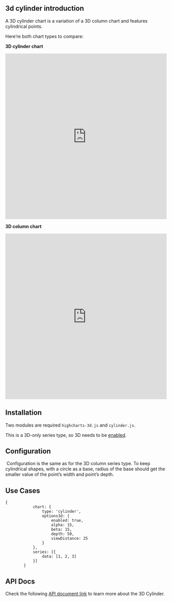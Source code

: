 3d cylinder introduction
------------

A 3D cylinder chart is a variation of a 3D column chart and features cylindrical points.

Here’re both chart types to compare:

**3D cylinder chart**

<iframe style="width: 100%; height: 515px; border: none;" src=https://www.highcharts.com/samples/embed/highcharts/demo/cylinder allow="fullscreen"></iframe>

**3D column chart**

<iframe style="width: 100%; height: 515px; border: none;" src=https://www.highcharts.com/samples/embed/highcharts/css/column-3d allow="fullscreen"></iframe>

Installation
------------

Two modules are required `highcharts-3d.js` and `cylinder.js`.

This is a 3D-only series type, so 3D needs to be [enabled](https://api.highcharts.com/highcharts/chart.options3d.enabled).

Configuration
-------------

 Configuration is the same as for the 3D column series type. To keep cylindrical shapes, with a circle as a base, radius of the base should get the smaller value of the point’s width and point’s depth.

Use Cases
---------

    
    {
                chart: {
                    type: 'cylinder',
                    options3d: {
                        enabled: true,
                        alpha: 15,
                        beta: 15,
                        depth: 50,
                        viewDistance: 25
                    }
                },
                series: [{
                    data: [1, 2, 3]
                }]
            }
    

API Docs
--------

Check the following [API document link](https://api.highcharts.com/highcharts/plotOptions.cylinder) to learn more about the 3D Cylinder.
